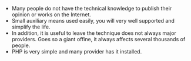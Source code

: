 * Many people do not have the technical knowledge to publish their opinion or works on the Internet.
* Small auxiliary means used easily, you will very well supported and simplify the life.
* In addition, it is useful to leave the technique does not always major providers. Goes so a giant offine, it always affects several thousands of people.
* PHP is very simple and many provider has it installed.
